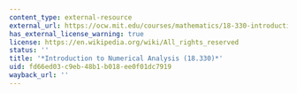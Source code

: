 ```yaml
---
content_type: external-resource
external_url: https://ocw.mit.edu/courses/mathematics/18-330-introduction-to-numerical-analysis-spring-2004/
has_external_license_warning: true
license: https://en.wikipedia.org/wiki/All_rights_reserved
status: ''
title: '*Introduction to Numerical Analysis (18.330)*'
uid: fd66ed03-c9eb-48b1-b018-ee0f01dc7919
wayback_url: ''
---
```


